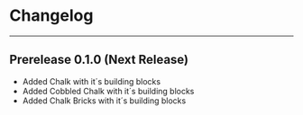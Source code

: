 # Changelog
___
## Prerelease 0.1.0 (Next Release)
- Added Chalk with it´s building blocks
- Added Cobbled Chalk with it´s building blocks
- Added Chalk Bricks with it´s building blocks